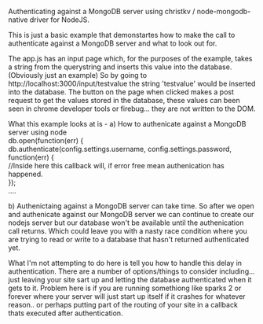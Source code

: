 Authenticating against a MongoDB server using christkv / node-mongodb-native driver for NodeJS.

This is just a basic example that demonstartes how to make the call to authenticate against a MongoDB server and what to look out for.

The app.js has an input page which, for the purposes of the example, takes a string from the querystring and inserts this value into the database. (Obviously just an example)
So by going to http://localhost:3000/input/testvalue the string 'testvalue' would be inserted into the database.
The button on the page when clicked makes a post request to get the values stored in the database, these values can been seen in chrome developer tools or firebug... they are not written to the DOM.

What this example looks at is -
a) How to authenicate against a MongoDB server using node
	<br/>
	db.open(function(err) {<br/>
		 db.authenticate(config.settings.username, config.settings.password, function(err) {<br/>
				//Inside here this callback will, if error free mean authenication has happened.<br/>
		 });<br/>
		 ....
		 <br/>
	
b) Authenictaing against a MongoDB server can take time. So after we open and authenicate against our MongoDB server we can continue to create our nodejs server but our database won't be available until the authenication call returns. Which could leave you with a nasty race condition where you are trying to read or write to a database that hasn't returned authenticated yet.

What I'm not attempting to do here is tell you how to handle this delay in authentication. There are a number of options/things to consider including... just leaving your site sart up and letting the database authenticated when it gets to it. Problem here is if you are running somethiong like sparks 2 or forever where your server will just start up itself if it crashes for whatever reason.. or perhaps putting part of the routing of your site in a callback thats executed after authentication.

